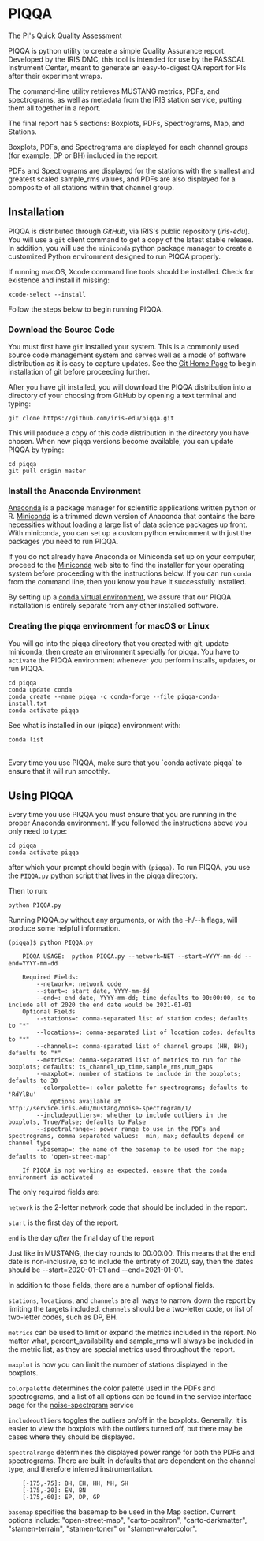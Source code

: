 # PIQQA
The PI's Quick Quality Assessment

PIQQA is python utility to create a simple Quality Assurance report. Developed by the IRIS DMC, this tool is intended for use by the PASSCAL Instrument Center, meant to generate an easy-to-digest QA report for PIs after their experiment wraps.

The command-line utility retrieves MUSTANG metrics, PDFs, and spectrograms, as well as metadata from the IRIS station service, putting them all together in a report.

The final report has 5 sections: Boxplots, PDFs, Spectrograms, Map, and Stations. 

Boxplots, PDFs, and Spectrograms are displayed for each channel groups (for example, DP or BH) included in the report.

PDFs and Spectrograms are displayed for the stations with the smallest and greatest scaled sample_rms values, and PDFs are also displayed for a composite of all stations within that channel group. 

## Installation

PIQQA is distributed through _GitHub_, via IRIS's public repository (_iris-edu_). You will use a ```git``` 
client command to get a copy of the latest stable release. In addition, you will use the ```miniconda``` 
python package manager to create a customized Python environment designed to run PIQQA properly.

If running macOS, Xcode command line tools should be installed. Check for existence and install if 
missing:
```
xcode-select --install
```

Follow the steps below to begin running PIQQA.

### Download the Source Code

You must first have ```git``` installed your system. This is a commonly used source code management system
and serves well as a mode of software distribution as it is easy to capture updates. See the 
[Git Home Page](https://git-scm.com/) to begin installation of git before proceeding further.

After you have git installed, you will download the PIQQA distribution into a directory of your choosing 
from GitHub by opening a text terminal and typing:

```
git clone https://github.com/iris-edu/piqqa.git
```

This will produce a copy of this code distribution in the directory you have chosen. When new piqqa versions 
become available, you can update PIQQA by typing:

```
cd piqqa
git pull origin master
```

### Install the Anaconda Environment

[Anaconda](https://www.anaconda.com) is a package manager for 
scientific applications written python or R. [Miniconda](http://conda.pydata.org/miniconda.html) is a trimmed 
down version of Anaconda that contains the bare necessities without loading a large list of data science packages 
up front. With miniconda, you can set up a custom python environment with just the packages you need to run PIQQA.

If you do not already have Anaconda or Miniconda set up on your computer, proceed to the [Miniconda](http://conda.pydata.org/miniconda.html) web site to find the installer for your
operating system before proceeding with the instructions below. If you can run ```conda``` from the command 
line, then you know you have it successfully installed.

By setting up a [conda virtual environment](https://conda.io/projects/conda/en/latest/user-guide/concepts.html#conda-environments), we assure that our 
PIQQA installation is entirely separate from any other installed software.


### Creating the piqqa environment for macOS or Linux 

You will go into the piqqa directory that you created with git, update miniconda, then create an 
environment specially for piqqa. You have to ```activate``` the PIQQA environment whenever you 
perform installs, updates, or run PIQQA.

```
cd piqqa
conda update conda
conda create --name piqqa -c conda-forge --file piqqa-conda-install.txt
conda activate piqqa
```

See what is installed in our (piqqa) environment with:

```
conda list
```
<br /> 
Every time you use PIQQA, make sure that you `conda activate piqqa` to ensure that it will run smoothly. 

<br /> 

## Using PIQQA 

Every time you use PIQQA you must ensure that you are running in the proper Anaconda
environment. If you followed the instructions above you only need to type:

```
cd piqqa
conda activate piqqa
```

after which your prompt should begin with ```(piqqa)```. To run PIQQA, you use the ```PIQQA.py``` 
python script that lives in the piqqa directory. 


Then to run:
```
python PIQQA.py
```

Running PIQQA.py without any arguments, or with the -h/--h flags, will produce some helpful information.

```
(piqqa)$ python PIQQA.py

    PIQQA USAGE:  python PIQQA.py --network=NET --start=YYYY-mm-dd --end=YYYY-mm-dd

    Required Fields:
        --network=: network code
        --start=: start date, YYYY-mm-dd
        --end=: end date, YYYY-mm-dd; time defaults to 00:00:00, so to include all of 2020 the end date would be 2021-01-01
    Optional Fields
        --stations=: comma-separated list of station codes; defaults to "*"
        --locations=: comma-separated list of location codes; defaults to "*"
        --channels=: comma-sparated list of channel groups (HH, BH); defaults to "*"
        --metrics=: comma-separated list of metrics to run for the boxplots; defaults: ts_channel_up_time,sample_rms,num_gaps
        --maxplot=: number of stations to include in the boxplots; defaults to 30
        --colorpalette=: color palette for spectrograms; defaults to 'RdYlBu'
            options available at http://service.iris.edu/mustang/noise-spectrogram/1/
        --includeoutliers=: whether to include outliers in the boxplots, True/False; defaults to False
        --spectralrange=: power range to use in the PDFs and spectrograms, comma separated values:  min, max; defaults depend on channel type
        --basemap=: the name of the basemap to be used for the map; defaults to 'open-street-map'

    If PIQQA is not working as expected, ensure that the conda environment is activated
```

The only required fields are:

`network` is the 2-letter network code that should be included in the report.

`start` is the first day of the report.

`end` is the day _after_ the final day of the report

Just like in MUSTANG, the day rounds to 00:00:00. This means that the end date is non-inclusive, so to include the entirety of 2020, say, then the dates should be --start=2020-01-01 and --end=2021-01-01.


In addition to those fields, there are a number of optional fields. 

`stations`, `locations`, and `channels` are all ways to narrow down the report by limiting the targets included.  `channels` should be a two-letter code, or list of two-letter codes, such as DP, BH.

`metrics` can be used to limit or expand the metrics included in the report. No matter what, percent_availability and sample_rms will always be included in the metric list, as they are special metrics used throughout the report.

`maxplot` is how you can limit the number of stations displayed in the boxplots.

`colorpalette` determines the color palette used in the PDFs and spectrograms, and a list of all options can be found in the service interface page for the [noise-spectrgram](http://service.iris.edu/mustang/noise-spectrogram/1/) service

`includeoutliers` toggles the outliers on/off in the boxplots. Generally, it is easier to view the boxplots with the outliers turned off, but there may be cases where they should be displayed.

`spectralrange` determines the displayed power range for both the PDFs and spectrograms. There are built-in defaults that are dependent on the channel type, and therefore inferred instrumentation.
```
    [-175,-75]: BH, EH, HH, MH, SH
    [-175,-20]: EN, BN
    [-175,-60]: EP, DP, GP
```
`basemap` specifies the basemap to be used in the Map section. Current options include: "open-street-map", "carto-positron", "carto-darkmatter", "stamen-terrain", "stamen-toner" or "stamen-watercolor".





